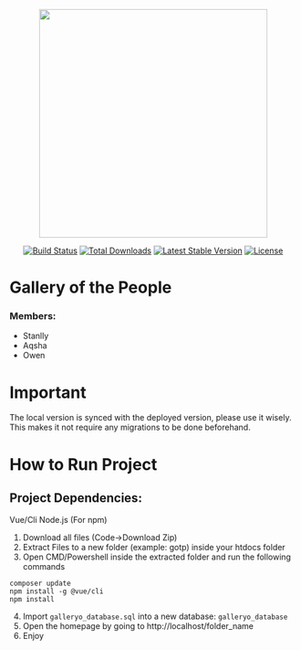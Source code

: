 <p align="center"><a href="https://laravel.com" target="_blank"><img src="https://raw.githubusercontent.com/laravel/art/master/logo-lockup/5%20SVG/2%20CMYK/1%20Full%20Color/laravel-logolockup-cmyk-red.svg" width="400"></a></p>

<p align="center">
<a href="https://travis-ci.org/laravel/framework"><img src="https://travis-ci.org/laravel/framework.svg" alt="Build Status"></a>
<a href="https://packagist.org/packages/laravel/framework"><img src="https://poser.pugx.org/laravel/framework/d/total.svg" alt="Total Downloads"></a>
<a href="https://packagist.org/packages/laravel/framework"><img src="https://poser.pugx.org/laravel/framework/v/stable.svg" alt="Latest Stable Version"></a>
<a href="https://packagist.org/packages/laravel/framework"><img src="https://poser.pugx.org/laravel/framework/license.svg" alt="License"></a>
</p>

# Gallery of the People
### Members:
- Stanlly
- Aqsha
- Owen

# Important
The local version is synced with the deployed version, please use it wisely. This makes it not require any migrations to be done beforehand.

# How to Run Project
## Project Dependencies:
Vue/Cli
Node.js (For npm)

1. Download all files (Code->Download Zip)
2. Extract Files to a new folder (example: gotp) inside your htdocs folder
3. Open CMD/Powershell inside the extracted folder and run the following commands
```
composer update
npm install -g @vue/cli
npm install
```
4. Import `galleryo_database.sql` into a new database: `galleryo_database`
5. Open the homepage by going to http://localhost/folder_name
6. Enjoy
